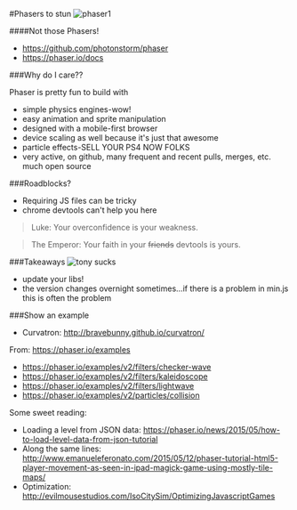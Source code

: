 #Phasers to stun
![phaser1](https://media2.giphy.com/media/xpwmqiwJaezRe/200.gif)



####Not those Phasers!
* https://github.com/photonstorm/phaser
* https://phaser.io/docs


###Why do I care??

Phaser is pretty fun to build with

* simple physics engines-wow!
* easy animation and sprite manipulation
* designed with a mobile-first browser
* device scaling as well because it's just that awesome
* particle effects-SELL YOUR PS4 NOW FOLKS
* very active, on github, many frequent and recent pulls, merges, etc. much open source 

###Roadblocks?
* Requiring JS files can be tricky
* chrome devtools can't help you here

>Luke: Your overconfidence is your weakness.
 
>The Emperor: Your faith in your ~~friends~~ devtools is yours. 


###Takeaways
![tony sucks](http://cdn3.sbnation.com/assets/3723939/romopick.gif)

* update your libs!
* the version changes overnight sometimes...if there is a problem in min.js this is often the problem


###Show an example
* Curvatron: http://bravebunny.github.io/curvatron/

From: https://phaser.io/examples

* https://phaser.io/examples/v2/filters/checker-wave
* https://phaser.io/examples/v2/filters/kaleidoscope
* https://phaser.io/examples/v2/filters/lightwave
* https://phaser.io/examples/v2/particles/collision

Some sweet reading:


* Loading a level from JSON data: https://phaser.io/news/2015/05/how-to-load-level-data-from-json-tutorial
* Along the same lines: http://www.emanueleferonato.com/2015/05/12/phaser-tutorial-html5-player-movement-as-seen-in-ipad-magick-game-using-mostly-tile-maps/
* Optimization: http://evilmousestudios.com/IsoCitySim/OptimizingJavascriptGames